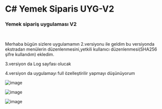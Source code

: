 # C# Yemek Siparis UYG-V2

<h3> Yemek sipariş uygulaması V2</h3>
<br />
<p>Merhaba bügün sizlere uygulamamın 2.versiyonu ile geldim bu versiyonda ekstradan menülerin düzenlenmesini,yetkili kullanıcı düzenlenmesi(SHA256 şifre kullandım) ekledim.</p>
<p>3.versiyon da Log sayfası olucak</p>
<p>4.versiyon da uygulamayı full özelleştirilir yapmayı düşünüyorum</p>


![image](https://github.com/EmreInanc/-Proje-C-Sharp-Yemek_Siparis_UYG-V2/assets/169296203/6cd177c0-7813-4b2a-b21e-b78dde9cc760)


![image](https://github.com/EmreInanc/-Proje-C-Sharp-Yemek_Siparis_UYG-V2/assets/169296203/b220a58c-c573-43e9-866d-fd02fe88168a)


![image](https://github.com/EmreInanc/-Proje-C-Sharp-Yemek_Siparis_UYG-V2/assets/169296203/de036a71-1b45-4580-b23f-b932e5fdb8da)
